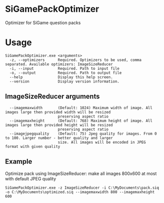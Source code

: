 # SiGamePackOptimizer
Optimizer for SiGame question packs

# Usage
```
SiGamePackOptimizer.exe <arguments>
  -z, --optimizers      Required. Optimizers to be used, comma separated. Available optimizers: ImageSizeReducer
  -i, --input           Required. Path to input file
  -o, --output          Required. Path to output file
  --help                Display this help screen.
  --version             Display version information.
```  
  
## ImageSizeReducer arguments
```
  --imagemaxwidth       (Default: 1024) Maximum width of image. All images large then provided width will be resized
                        preserving aspect ratio                     
  --imagemaxheight      (Default: 768) Maximum height of image. All images large then provided height will be resized
                        preserving aspect ratio                       
  --imagejpegquality    (Default: 75) Jpeg quality for images. From 0 to 100. Larger number - better quality and larger
                        size. All images will be encoded in JPEG format with given quality
```                        
## Example
Optimize pack using ImageSizeReducer: make all images 800x600 at most with default JPEG quality

`SiGamePackOptimizer.exe -z ImageSizeReducer -i C:\MyDocuments\pack.siq -o C:\MyDocuments\optimized.siq --imagemaxwidth 800 --imagemaxheight 600`
